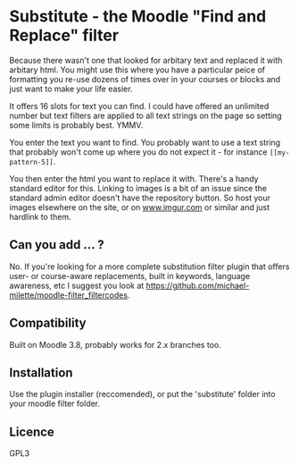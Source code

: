 # Substitute - the Moodle "Find and Replace" filter

Because there wasn't one that looked for arbitary text and replaced it with arbitary html. You might use this where you have a particular peice of formatting you re-use dozens of times over in your courses or blocks and just want to make your life easier.

It offers 16 slots for text you can find. I could have offered an unlimited number but text filters are applied to all text strings on the page so setting some limits is probably best. YMMV.

You enter the text you want to find. You probably want to use a text string that probably won't come up where you do not expect it - for instance `[[my-pattern-5]]`.

You then enter the html you want to replace it with. There's a handy standard editor for this. Linking to images is a bit of an issue since the standard admin editor doesn't have the repository button. So host your images elsewhere on the site, or on www.imgur.com or similar and just hardlink to them.

Can you add ... ?
-----------------

No. If you're looking for a more complete substitution filter plugin that offers user- or course-aware replacements, built in keywords, language awareness, etc I suggest you look at https://github.com/michael-milette/moodle-filter_filtercodes.

Compatibility
-------------

Built on Moodle 3.8, probably works for 2.x branches too.

Installation
------------

Use the plugin installer (reccomended), or put the 'substitute' folder into your moodle filter folder.

Licence
-------
GPL3